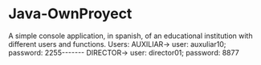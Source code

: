 # Java-OwnProyect
A simple console application, in spanish, of an educational institution with different users and functions.
Users:
AUXILIAR-> user: auxuliar10; password: 2255-------
DIRECTOR-> user: director01; password: 8877
